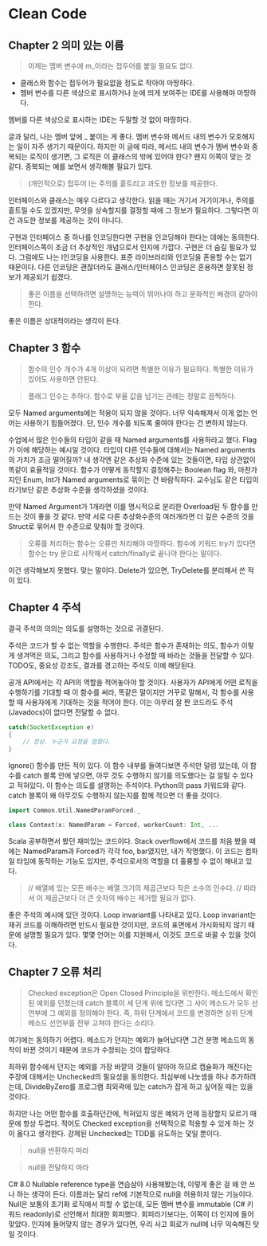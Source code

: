 # Clean Code

## Chapter 2 의미 있는 이름

> 이제는 멤버 변수에 m_이라는 접두어를 붙일 필요도 없다.

- 클래스와 함수는 접두어가 필요없을 정도로 작아야 마땅하다.
- 멤버 변수를 다른 색상으로 표시하거나 눈에 띄게 보여주는 IDE를 사용해야 마땅하다.

멤버를 다른 색상으로 표시하는 IDE는 두말할 것 없이 마땅하다.

글과 달리, 나는 멤버 앞에 _ 붙이는 게 좋다. 멤버 변수와 메서드 내의 변수가 모호해지는 일이 자주 생기기 때문이다. 하지만 이 글에 따라, 메서드 내의 변수가 멤버 변수와 중복되는 로직이 생기면, 그 로직은 이 클래스의 밖에 있어야 한다? 왠지 이쪽이 맞는 것 같다. 중복되는 예를 보면서 생각해볼 필요가 있다.

> (개인적으로) 접두어 I는 주의를 흩트리고 과도한 정보를 제공한다.

인터페이스와 클래스는 매우 다르다고 생각한다. 읽을 때는 거기서 거기이거나, 주의를 흩트릴 수도 있겠지만, 무엇을 상속할지를 결정할 때에 그 정보가 필요하다. 그렇다면 이건 과도한 정보를 제공하는 것이 아니다.

구현과 인터페이스 중 하나를 인코딩한다면 구현을 인코딩해야 한다는 데에는 동의한다. 인터페이스쪽이 조금 더 추상적인 개념으로서 인지에 가깝다. 구현은 더 숨길 필요가 있다. 그럼에도 나는 I인코딩을 사용한다. 표준 라이브러리와 인코딩을 혼용할 수는 없기 때문이다. 다른 인코딩은 괜찮더라도 클래스/인터페이스 인코딩은 혼용하면 잘못된 정보가 제공되기 쉽겠다.

> 좋은 이름을 선택하려면 설명하는 능력이 뛰어나야 하고 문화적인 배경이 같아야 한다.

좋은 이름은 상대적이라는 생각이 든다.

## Chapter 3 함수

> 함수의 인수 개수가 4개 이상이 되려면 특별한 이유가 필요하다. 특별한 이유가 있어도 사용하면 안된다.

> 플래그 인수는 추하다. 함수로 부울 값을 넘기는 관례는 정말로 끔찍하다.

모두 Named arguments에는 적용이 되지 않을 것이다. 너무 익숙해져서 이게 없는 언어는 사용하기 힘들어졌다. 단, 인수 개수를 되도록 줄여야 한다는 건 변하지 않는다.

수업에서 많은 인수들의 타입이 같을 때 Named arguments를 사용하라고 했다. Flag가 이에 해당하는 예시일 것이다. 타입이 다른 인수들에 대해서는 Named arguments의 가치가 조금 떨어질까? 내 생각엔 같은 추상화 수준에 있는 것들이면, 타입 상관없이 똑같이 효율적일 것이다. 함수가 어떻게 동작할지 결정해주는 Boolean flag 와, 마찬가지인 Enum, Int가 Named arguments로 묶이는 건 바람직하다. 교수님도 같은 타입이라기보단 같은 추상화 수준을 생각하셨을 것이다.

만약 Named Argument가 1개라면 이를 명시적으로 분리한 Overload된 두 함수를 만드는 것이 좋을 것 같다. 만약 서로 다른 추상화수준의 여러개라면 더 깊은 수준의 것을 Struct로 묶어서 한 수준으로 맞춰야 할 것이다.

> 오류를 처리하는 함수는 오류만 처리해야 마땅하다. 함수에 키워드 try가 있다면 함수는 try 문으로 시작해서 catch/finally로 끝나야 한다는 말이다.

이건 생각해보지 못했다. 맞는 말이다. Delete가 있으면, TryDelete를 분리해서 쓴 적이 있다.

## Chapter 4 주석

결국 주석의 의의는 의도를 설명하는 것으로 귀결된다.

주석은 코드가 할 수 없는 역할을 수행한다. 주석은 함수가 존재하는 의도, 함수가 이렇게 생겨먹은 의도, 그리고 함수를 사용하거나 수정할 때 바라는 것들을 전달할 수 있다. TODO도, 중요성 강조도, 결과를 경고하는 주석도 이에 해당된다.

공개 API에서는 각 API의 역할을 적어놓아야 할 것이다. 사용자가 API에게 어떤 로직을 수행하기를 기대할 때 이 함수를 써라, 똑같은 말이지만 거꾸로 말해서, 각 함수를 사용할 때 사용자에게 기대하는 것을 적어야 한다. 이는 아무리 잘 짠 코드라도 주석(Javadocs)이 없다면 전달할 수 없다.

```java
catch(SocketException e)
{
	// 정상. 누군가 요청을 멈췄다.
}
```

Ignore() 함수를 만든 적이 있다. 이 함수 내부를 들여다보면 주석만 덜렁 있는데, 이 함수를 catch 블록 안에 넣으면, 아무 것도 수행하지 않기를 의도했다는 걸 알릴 수 있다고 적혀있다. 이 함수는 의도를 설명하는 주석이다. Python의 pass 키워드와 같다. catch 블록이 왜 아무것도 수행하지 않는지를 함께 적으면 더 좋을 것이다.

```scala
import Common.Util.NamedParamForced._

class Context(x: NamedParam = Forced, workerCount: Int, ...
```

Scala 공부하면서 봤던 재미있는 코드이다. Stack overflow에서 코드를 처음 봤을 때에는 NamedParam과 Forced가 각각 foo, bar였지만, 내가 작명했다. 이 코드는 컴파일 타임에 동작하는 기능도 있지만, 주석으로서의 역할을 더 훌륭할 수 없이 해내고 있다.

> // 배열에 있는 모든 배수는 배열 크기의 제곱근보다 작은 소수의 인수다.
// 따라서 이 제곱근보다 더 큰 숫자의 배수는 제거할 필요가 없다.

좋은 주석의 예시에 있던 것이다. Loop invariant를 나타내고 있다. Loop invariant는 재귀 코드를 이해하려면 반드시 필요한 것이지만, 코드의 표면에서 가시화되지 않기 때문에 설명할 필요가 있다. 몇몇 언어는 이를 지원해서, 이것도 코드로 바꿀 수 있을 것이다.

## Chapter 7 오류 처리

> Checked exception은 Open Closed Principle을 위반한다. 메소드에서 확인된 예외를 던졌는데 catch 블록이 세 단계 위에 있다면 그 사이 메소드가 모두 선언부에 그 예외를 정의해야 한다. 즉, 하위 단계에서 코드를 변경하면 상위 단계 메소드 선언부를 전부 고쳐야 한다는 소리다.

여기에는 동의하기 어렵다. 메소드가 던지는 예외가 늘어났다면 그건 분명 메소드의 동작이 바뀐 것이기 때문에 코드가 수정되는 것이 합당하다.

최하위 함수에서 던지는 예외를 가장 바깥의 것들이 알아야 하므로 캡슐화가 깨진다는 주장에 대해서는 Unchecked의 필요성을 동의한다. 최심부에 나눗셈을 하나 추가하려는데, DivideByZero를 프로그램 최외곽에 있는 catch가 잡게 하고 싶어질 때는 있을 것이다.

하지만 나는 어떤 함수를 호출하던간에, 적혀있지 않은 예외가 언제 등장할지 모르기 때문에 항상 두렵다. 적어도 Checked exception을 선택적으로 적용할 수 있게 하는 것이 옳다고 생각한다. 강제된 Unchecked는 TDD를 유도하는 덫일 뿐이다.

> null을 반환하지 마라

> null을 전달하지 마라

C# 8.0 Nullable reference type을 연습삼아 사용해봤는데, 이렇게 좋은 걸 왜 안 쓰나 하는 생각이 든다. 이름과는 달리 ref에 기본적으로 null을 허용하지 않는 기능이다. Null은 보통의 초기화 로직에서 피할 수 없는데, 모든 멤버 변수를 immutable (C# 키워드 readonly)로 선언해서 최대한 회피했다. 회피라기보다는, 이쪽이 더 인지에 들어맞았다. 인지에 들어맞지 않는 경우가 있다면, 우리 사고 회로가 null에 너무 익숙해진 탓일 것이다.